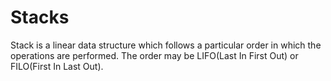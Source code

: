 # Stacks
Stack is a linear data structure which follows a particular order in which the operations are performed. The order may be LIFO(Last In First Out) or FILO(First In Last Out).
